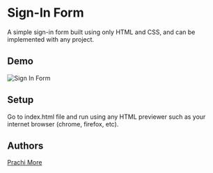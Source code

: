 # Sign-In Form

A simple sign-in form built using only HTML and CSS, and can be implemented with any project.

## Demo

![Sign In Form](https://user-images.githubusercontent.com/94391314/153429344-e66f955f-b7a7-465a-86b5-f236b3081a9e.png)


## Setup

Go to index.html file and run using any HTML previewer such as your internet browser (chrome, firefox, etc).

## Authors

[Prachi More](https://github.com/PrachiDMore)
